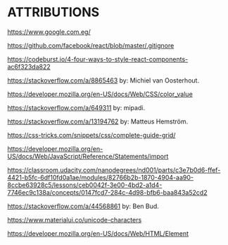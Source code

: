 ATTRIBUTIONS
============

https://www.google.com.eg/

https://github.com/facebook/react/blob/master/.gitignore

https://codeburst.io/4-four-ways-to-style-react-components-ac6f323da822

https://stackoverflow.com/a/8865463 by: Michiel van Oosterhout.

https://developer.mozilla.org/en-US/docs/Web/CSS/color_value

https://stackoverflow.com/a/649311 by: mipadi.

https://stackoverflow.com/a/13194762 by: Matteus Hemström.

https://css-tricks.com/snippets/css/complete-guide-grid/

https://developer.mozilla.org/en-US/docs/Web/JavaScript/Reference/Statements/import

https://classroom.udacity.com/nanodegrees/nd001/parts/c3e7b0d6-ffef-4421-b5fc-6df10fd0a1ae/modules/82766b2b-1870-4904-aa90-8ccbe63928c5/lessons/ceb0042f-3e00-4bd2-a1d4-7746ec9c138a/concepts/0147fcd7-284c-4d98-bfb6-baa843a52cd2

https://stackoverflow.com/a/44568861 by: Ben Bud.

https://www.materialui.co/unicode-characters

https://developer.mozilla.org/en-US/docs/Web/HTML/Element
